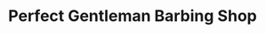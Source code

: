 ---
title: "Perfect Gentleman Barbing Shop"
url: /zwedru/perfect-gentleman-barbing-shop/
shop: Friseur
---